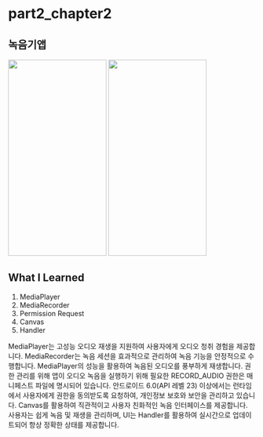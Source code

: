 # part2_chapter2

## 녹음기앱

<img src="https://github.com/soommmin/part2_chapter2/assets/150005268/3002eb2a-d0f2-4cab-9bf5-14e9aa92fa1b" width="200" height="400"/>
<img src="https://github.com/soommmin/part2_chapter2/assets/150005268/88fd63c7-ff3a-4cc7-ba72-7a847b3f6233" width="200" height="400"/>

## What I Learned
1. MediaPlayer
2. MediaRecorder
3. Permission Request
4. Canvas
5. Handler


MediaPlayer는 고성능 오디오 재생을 지원하여 사용자에게 오디오 청취 경험을 제공합니다. MediaRecorder는 녹음 세션을 효과적으로 관리하여 녹음 기능을 안정적으로 수행합니다.
MediaPlayer의 성능을 활용하여 녹음된 오디오를 풍부하게 재생합니다.
권한 관리를 위해 앱이 오디오 녹음을 실행하기 위해 필요한 RECORD_AUDIO 권한은 매니페스트 파일에 명시되어 있습니다. 안드로이드 6.0(API 레벨 23) 이상에서는 런타임에서 사용자에게 권한을 동의받도록 요청하여,
개인정보 보호와 보안을 관리하고 있습니다.
Canvas를 활용하여 직관적이고 사용자 친화적인 녹음 인터페이스를 제공합니다. 사용자는 쉽게 녹음 및 재생을 관리하며, UI는 Handler를 활용하여 실시간으로 업데이트되어 항상 정확한 상태를 제공합니다.

